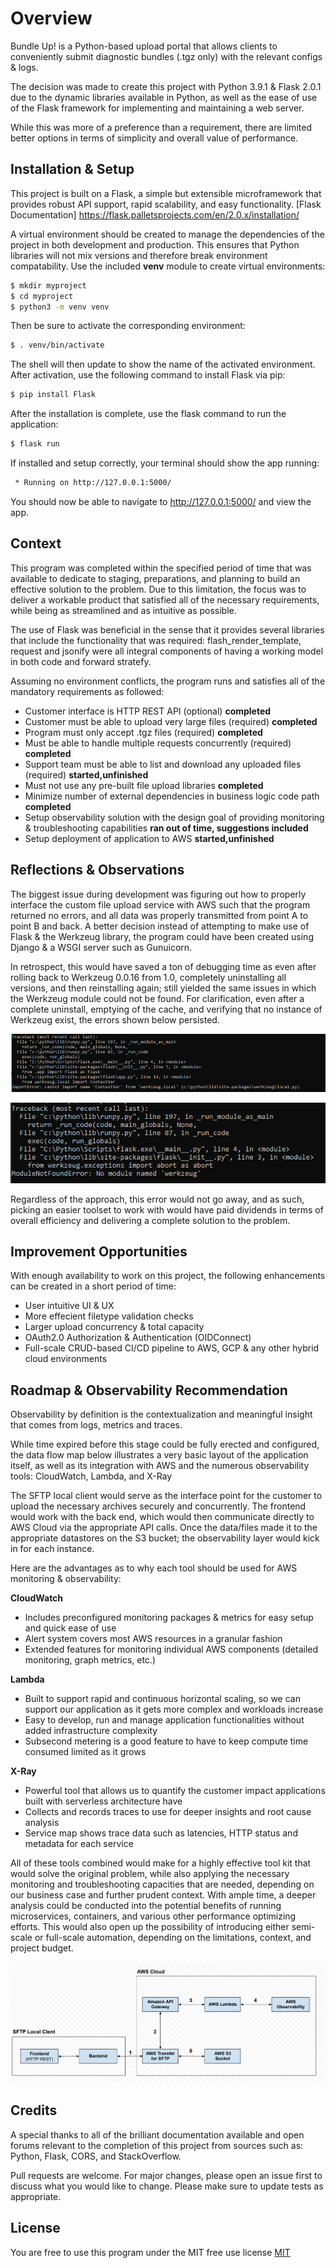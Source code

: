# Overview

Bundle Up! is a Python-based upload portal that allows clients to conveniently submit diagnostic bundles (.tgz only) with the relevant configs & logs. 

The decision was made to create this project with Python 3.9.1 & Flask 2.0.1 due to the dynamic libraries available in Python, as well as the ease of use of the Flask framework for implementing and maintaining a web server. 

While this was more of a preference than a requirement, there are limited better options in terms of simplicity and overall value of performance. 

## Installation & Setup

This project is built on a Flask, a simple but extensible microframework that provides robust API support, rapid scalability, and easy functionality. [Flask Documentation] https://flask.palletsprojects.com/en/2.0.x/installation/

A virtual environment should be created to manage the dependencies of the project in both development and production. This ensures that Python libraries will not mix versions and therefore break environment compatability. 
Use the included **venv** module to create virtual environments: 

```bash
$ mkdir myproject
$ cd myproject
$ python3 -m venv venv
```

Then be sure to activate the corresponding environment:

```bash
$ . venv/bin/activate
```

The shell will then update to show the name of the activated environment. After activation, use the following command to install Flask via pip:

```bash
$ pip install Flask
```

After the installation is complete, use the flask command to run the application: 

```bash
$ flask run
```

If installed and setup correctly, your terminal should show the app running: 

```bash
 * Running on http://127.0.0.1:5000/
```

You should now be able to navigate to http://127.0.0.1:5000/ and view the app.

## Context

This program was completed within the specified period of time that was available to dedicate to staging, preparations, and planning to build an effective solution to the problem. Due to this limitation, the focus was to deliver a workable product that satisfied all of the necessary requirements, while being as streamlined and as intuitive as possible. 

The use of Flask was beneficial in the sense that it provides several libraries that include the functionality that was required: flash_render_template, request and jsonify were all integral components of having a working model in both code and forward stratefy. 

Assuming no environment conflicts, the program runs and satisfies all of the mandatory requirements as followed:

- Customer interface is HTTP REST API (optional) **completed**
- Customer must be able to upload very large files (required) **completed**
- Program must only accept .tgz files (required) **completed**
- Must be able to handle multiple requests concurrently (required) **completed**
- Support team must be able to list and download any uploaded files (required) **started,unfinished**
- Must not use any pre-built file upload libraries **completed**
- Minimize number of external dependencies in business logic code path **completed**
- Setup observability solution with the design goal of providing monitoring & troubleshooting capabilities **ran out of time, suggestions included**
- Setup deployment of application to AWS **started,unfinished**

## Reflections & Observations  

The biggest issue during development was figuring out how to properly interface the custom file upload service with AWS such that the program returned no errors, and all data was properly transmitted from point A to point B and back. A better decision instead of attempting to make use of Flask & the Werkzeug library, the program could have been created using Django & a WSGI server such as Gunuicorn. 

In retrospect, this would have saved a ton of debugging time as even after rolling back to Werkzeug 0.0.16 from 1.0, completely uninstalling all versions, and then reinstalling again; still yielded the same issues in which the Werkzeug module could not be found. For clarification, even after a complete uninstall, emptying of the cache, and verifying that no instance of Werkzeug exist, the errors shown below persisted. 

![Screenshot](w.PNG)

![Screenshot](w2.PNG)

Regardless of the approach, this error would not go away, and as such, picking an easier toolset to work with would have paid dividends in terms of overall efficiency and delivering a complete solution to the problem. 

## Improvement Opportunities 

With enough availability to work on this project, the following enhancements can be created in a short period of time: 

- User intuitive UI & UX 
- More effecient filetype validation checks 
- Larger upload concurrency & total capacity 
- OAuth2.0 Authorization & Authentication (OIDConnect) 
- Full-scale CRUD-based CI/CD pipeline to AWS, GCP & any other hybrid cloud environments 

## Roadmap & Observability Recommendation

Observability by definition is the contextualization and meaningful insight that comes from logs, metrics and traces. 

While time expired before this stage could be fully erected and configured, the data flow map below illustrates a very basic layout of the application itself, as well as its integration with AWS and the numerous observability tools: CloudWatch, Lambda, and X-Ray

The SFTP local client would serve as the interface point for the customer to upload the necessary archives securely and concurrently. The frontend would work with the back end, which would then communicate directly to AWS Cloud via the appropriate API calls. Once the data/files made it to the appropriate datastores on the S3 bucket; the observability layer would kick in for each instance. 

Here are the advantages as to why each tool should be used for AWS monitoring & observability: 

**CloudWatch** 
- Includes preconfigured monitoring packages & metrics for easy setup and quick ease of use
- Alert system covers most AWS resources in a granular fashion
- Extended features for monitoring individual AWS components (detailed monitoring, graph metrics, etc.) 

**Lambda**
- Built to support rapid and continuous horizontal scaling, so we can support our application as it gets more complex and workloads increase 
- Easy to develop, run and manage application functionalities without added infrastructure complexity 
- Subsecond metering is a good feature to have to keep compute time consumed limited as it grows  

**X-Ray**
- Powerful tool that allows us to quantify the customer impact applications built with serverless architecture have 
- Collects and records traces to use for deeper insights and root cause analysis 
- Service map shows trace data such as latencies, HTTP status and metadata for each service

All of these tools combined would make for a highly effective tool kit that would solve the original problem, while also applying the necessary monitoring and troubleshooting capacities that are needed, depending on our business case and further prudent context. With ample time, a deeper analysis could be conducted into the potential benefits of running microservices, containers, and various other performance optimizing efforts. This would also open up the possibility of introducing either semi-scale or full-scale automation, depending on the limitations, context, and project budget. 

![Screenshot](app_map.PNG)

## Credits
A special thanks to all of the brilliant documentation available and open forums relevant to the completion of this project from sources such as: 
Python, Flask, CORS, and StackOverflow.

Pull requests are welcome. For major changes, please open an issue first to discuss what you would like to change.
Please make sure to update tests as appropriate.

## License
You are free to use this program under the MIT free use license
[MIT](https://choosealicense.com/licenses/mit/)
